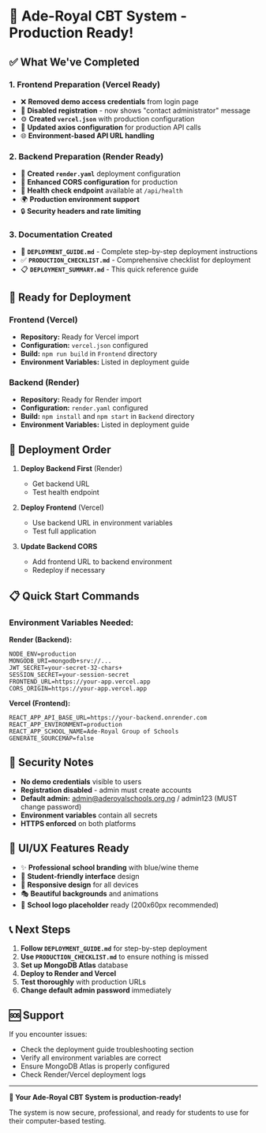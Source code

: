 # 🚀 Ade-Royal CBT System - Production Ready!

## ✅ What We've Completed

### 1. **Frontend Preparation (Vercel Ready)**
- ❌ **Removed demo access credentials** from login page
- 🚫 **Disabled registration** - now shows "contact administrator" message
- ⚙️ **Created `vercel.json`** with production configuration
- 🔧 **Updated axios configuration** for production API calls
- 🌐 **Environment-based API URL handling**

### 2. **Backend Preparation (Render Ready)**
- 📝 **Created `render.yaml`** deployment configuration
- 🔐 **Enhanced CORS configuration** for production
- 🏥 **Health check endpoint** available at `/api/health`
- 🌍 **Production environment support**
- 🔒 **Security headers and rate limiting**

### 3. **Documentation Created**
- 📖 **`DEPLOYMENT_GUIDE.md`** - Complete step-by-step deployment instructions
- ✅ **`PRODUCTION_CHECKLIST.md`** - Comprehensive checklist for deployment
- 📋 **`DEPLOYMENT_SUMMARY.md`** - This quick reference guide

## 🎯 Ready for Deployment

### **Frontend (Vercel)**
- **Repository:** Ready for Vercel import
- **Configuration:** `vercel.json` configured
- **Build:** `npm run build` in `Frontend` directory
- **Environment Variables:** Listed in deployment guide

### **Backend (Render)**
- **Repository:** Ready for Render import
- **Configuration:** `render.yaml` configured
- **Build:** `npm install` and `npm start` in `Backend` directory
- **Environment Variables:** Listed in deployment guide

## 🔄 Deployment Order

1. **Deploy Backend First** (Render)
   - Get backend URL
   - Test health endpoint

2. **Deploy Frontend** (Vercel)
   - Use backend URL in environment variables
   - Test full application

3. **Update Backend CORS**
   - Add frontend URL to backend environment
   - Redeploy if necessary

## 📋 Quick Start Commands

### Environment Variables Needed:

**Render (Backend):**
```env
NODE_ENV=production
MONGODB_URI=mongodb+srv://...
JWT_SECRET=your-secret-32-chars+
SESSION_SECRET=your-session-secret
FRONTEND_URL=https://your-app.vercel.app
CORS_ORIGIN=https://your-app.vercel.app
```

**Vercel (Frontend):**
```env
REACT_APP_API_BASE_URL=https://your-backend.onrender.com
REACT_APP_ENVIRONMENT=production
REACT_APP_SCHOOL_NAME=Ade-Royal Group of Schools
GENERATE_SOURCEMAP=false
```

## 🔐 Security Notes

- **No demo credentials** visible to users
- **Registration disabled** - admin must create accounts
- **Default admin:** admin@aderoyalschools.org.ng / admin123 (MUST change password)
- **Environment variables** contain all secrets
- **HTTPS enforced** on both platforms

## 🎨 UI/UX Features Ready

- ✨ **Professional school branding** with blue/wine theme
- 🎯 **Student-friendly interface** design
- 📱 **Responsive design** for all devices
- 🎭 **Beautiful backgrounds** and animations
- 🏫 **School logo placeholder** ready (200x60px recommended)

## 📞 Next Steps

1. **Follow `DEPLOYMENT_GUIDE.md`** for step-by-step deployment
2. **Use `PRODUCTION_CHECKLIST.md`** to ensure nothing is missed
3. **Set up MongoDB Atlas** database
4. **Deploy to Render and Vercel**
5. **Test thoroughly** with production URLs
6. **Change default admin password** immediately

## 🆘 Support

If you encounter issues:
- Check the deployment guide troubleshooting section
- Verify all environment variables are correct
- Ensure MongoDB Atlas is properly configured
- Check Render/Vercel deployment logs

---

**🎉 Your Ade-Royal CBT System is production-ready!**

The system is now secure, professional, and ready for students to use for their computer-based testing. 
